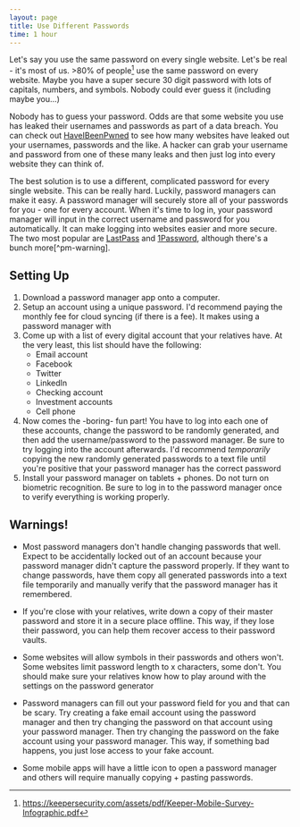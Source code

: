 ```yaml
---
layout: page
title: Use Different Passwords
time: 1 hour
---
```

Let's say you use the same password on every single website. Let's be real -
it's most of us. >80% of people[^password-study] use the same password on every
website. Maybe you have a super secure 30 digit password with lots of capitals,
numbers, and symbols. Nobody could ever guess it (including maybe you...)

Nobody has to guess your password. Odds are that some website you use has
leaked their usernames and passwords as part of a data breach. You can check
out [HaveIBeenPwned][hibp] to see how many websites have leaked out your
usernames, passwords and the like. A hacker can grab your username and password
from one of these many leaks and then just log into every website they can
think of.

The best solution is to use a different, complicated password for every single
website. This can be really hard. Luckily, password managers can make it easy.
A password manager will securely store all of your passwords for you - one for
every account. When it's time to log in, your password manager will input in
the correct username and password for you automatically. It can make logging
into websites easier and more secure.  The two most popular are [LastPass][lastpass] and
[1Password][1password], although there's a bunch more[^pm-warning].


## Setting Up
1. Download a password manager app onto a computer.
2. Setup an account using a unique password. I'd recommend paying the monthly
   fee for cloud syncing (if there is a fee). It makes using a password manager with
3. Come up with a list of every digital account that your relatives have. At
   the very least, this list should have the following:
   * Email account
   * Facebook
   * Twitter
   * LinkedIn
   * Checking account
   * Investment accounts
   * Cell phone
4. Now comes the -boring- fun part! You have to log into each one of these
   accounts, change the password to be randomly generated, and then add the
   username/password to the password manager. Be sure to try logging into the
   account afterwards. I'd recommend *temporarily* copying the new randomly
   generated passwords to a text file until you're positive that your password
   manager has the correct password
5. Install your password manager on tablets + phones. Do not turn on biometric
   recognition. Be sure to log in to the password manager once to verify
   everything is working properly.

## Warnings!
* Most password managers don't handle changing passwords that well. Expect to
  be accidentally locked out of an account because your password manager didn't
  capture the password properly.  If they want to change
  passwords, have them copy all generated passwords into a text file
  temporarily and manually verify that the password manager has it remembered.

* If you're close with your relatives, write down a copy of their master
  password and store it in a secure place offline. This way, if they lose their
  password, you can help them recover access to their password vaults.

* Some websites will allow symbols in their passwords and others won't. Some
  websites limit password length to x characters, some don't. You should make
  sure your relatives know how to play around with the settings on the password
  generator

* Password managers can fill out your password field for you and that can be
  scary. Try creating a fake email account using the password manager and then
  try changing the password on that account using your password manager. Then
  try changing the password on the fake account using your password manager.
  This way, if something bad happens, you just lose access to your fake
  account.

* Some mobile apps will have a little icon to open a password manager and
  others will require manually copying + pasting passwords.


[^password-study]: https://keepersecurity.com/assets/pdf/Keeper-Mobile-Survey-Infographic.pdf
[^pm-manager]: There's a whole bunch of very, very bad password managers out
  there that can make you less secure. Be sure that you understand why your
  password manager is secure. Most password managers have security white-pages
  and you can Google around for basic primers on password manager security to
  know what to look for.

[hibp]: https://haveibeenpwned.com/
[lastpass]: http://www.lastpass.com/
[1password]: https://www.1password.com/
